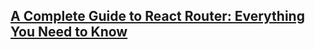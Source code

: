 
## [A Complete Guide to React Router: Everything You Need to Know](https://ui.dev/react-router-tutorial)

